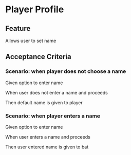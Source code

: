 # Player Profile

## Feature

Allows user to set name

## Acceptance Criteria

### Scenario: when player does not choose a name

  Given option to enter name

  When user does not enter a name and proceeds

  Then default name is given to player

### Scenario: when player enters a name

  Given option to enter name

  When user enters a name and proceeds

  Then user entered name is given to bat
  
